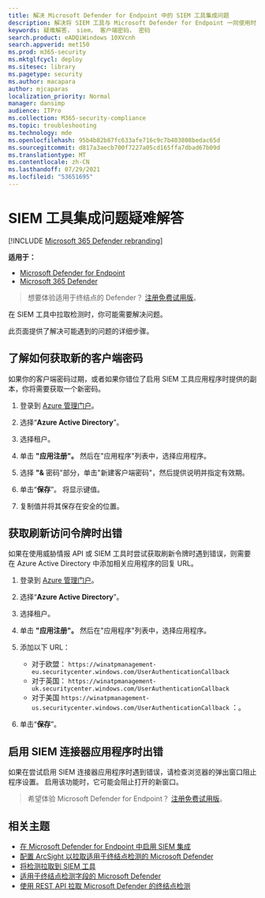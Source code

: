 ```yaml
---
title: 解决 Microsoft Defender for Endpoint 中的 SIEM 工具集成问题
description: 解决将 SIEM 工具与 Microsoft Defender for Endpoint 一同使用时可能出现的问题。
keywords: 疑难解答， siem， 客户端密码， 密码
search.product: eADQiWindows 10XVcnh
search.appverid: met150
ms.prod: m365-security
ms.mktglfcycl: deploy
ms.sitesec: library
ms.pagetype: security
ms.author: macapara
author: mjcaparas
localization_priority: Normal
manager: dansimp
audience: ITPro
ms.collection: M365-security-compliance
ms.topic: troubleshooting
ms.technology: mde
ms.openlocfilehash: 95b4b82b87fc633afe716c9c7b403808bedac65d
ms.sourcegitcommit: d817a3aecb700f7227a05cd165ffa7dbad67b09d
ms.translationtype: MT
ms.contentlocale: zh-CN
ms.lasthandoff: 07/29/2021
ms.locfileid: "53651695"
---
```

# <a name="troubleshoot-siem-tool-integration-issues"></a>SIEM 工具集成问题疑难解答

[!INCLUDE [Microsoft 365 Defender rebranding](../../includes/microsoft-defender.md)]


**适用于：**
- [Microsoft Defender for Endpoint](https://go.microsoft.com/fwlink/p/?linkid=2154037)
- [Microsoft 365 Defender](https://go.microsoft.com/fwlink/?linkid=2118804)


> 想要体验适用于终结点的 Defender？ [注册免费试用版](https://signup.microsoft.com/create-account/signup?products=7f379fee-c4f9-4278-b0a1-e4c8c2fcdf7e&ru=https://aka.ms/MDEp2OpenTrial?ocid=docs-wdatp-pullalerts-abovefoldlink)。

在 SIEM 工具中拉取检测时，你可能需要解决问题。

此页面提供了解决可能遇到的问题的详细步骤。

## <a name="learn-how-to-get-a-new-client-secret"></a>了解如何获取新的客户端密码

如果你的客户端密码过期，或者如果你错位了启用 SIEM 工具应用程序时提供的副本，你将需要获取一个新密码。

1. 登录到 [Azure 管理门户](https://portal.azure.com)。

2. 选择“**Azure Active Directory**”。

3. 选择租户。

4. 单击 **"应用注册"。** 然后在"应用程序"列表中，选择应用程序。

5. 选择 **"&** 密码"部分，单击"新建客户端密码"，然后提供说明并指定有效期。

6. 单击“**保存**”。 将显示键值。

7. 复制值并将其保存在安全的位置。

## <a name="error-when-getting-a-refresh-access-token"></a>获取刷新访问令牌时出错

如果在使用威胁情报 API 或 SIEM 工具时尝试获取刷新令牌时遇到错误，则需要在 Azure Active Directory 中添加相关应用程序的回复 URL。

1. 登录到 [Azure 管理门户](https://ms.portal.azure.com)。

2. 选择“**Azure Active Directory**”。

3. 选择租户。

4. 单击 **"应用注册"。** 然后在"应用程序"列表中，选择应用程序。

5. 添加以下 URL：
   - 对于欧盟： `https://winatpmanagement-eu.securitycenter.windows.com/UserAuthenticationCallback`
   - 对于英国： `https://winatpmanagement-uk.securitycenter.windows.com/UserAuthenticationCallback`
   - 对于美国  `https://winatpmanagement-us.securitycenter.windows.com/UserAuthenticationCallback` ：。

6. 单击“**保存**”。

## <a name="error-while-enabling-the-siem-connector-application"></a>启用 SIEM 连接器应用程序时出错

如果在尝试启用 SIEM 连接器应用程序时遇到错误，请检查浏览器的弹出窗口阻止程序设置。 启用该功能时，它可能会阻止打开的新窗口。

> 希望体验 Microsoft Defender for Endpoint？ [注册免费试用版](https://signup.microsoft.com/create-account/signup?products=7f379fee-c4f9-4278-b0a1-e4c8c2fcdf7e&ru=https://aka.ms/MDEp2OpenTrial?ocid=docs-wdatp-troubleshootsiem-belowfoldlink)。

## <a name="related-topics"></a>相关主题

- [在 Microsoft Defender for Endpoint 中启用 SIEM 集成](enable-siem-integration.md)
- [配置 ArcSight 以拉取适用于终结点检测的 Microsoft Defender](configure-arcsight.md)
- [将检测拉取到 SIEM 工具](configure-siem.md)
- [适用于终结点检测字段的 Microsoft Defender](api-portal-mapping.md)
- [使用 REST API 拉取 Microsoft Defender 的终结点检测](pull-alerts-using-rest-api.md)
